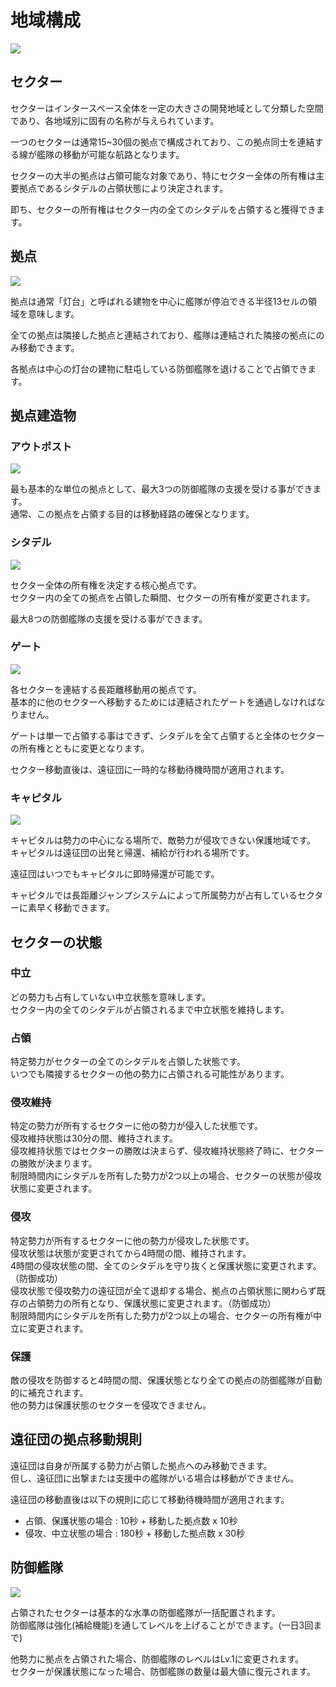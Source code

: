 # 地域構成
![](https://d3bbxo4nelobc3.cloudfront.net/html/img/help/1703_01.jpg)
	
## セクター

セクターはインタースペース全体を一定の大きさの開発地域として分類した空間であり、各地域別に固有の名称が与えられています。	

一つのセクターは通常15~30個の拠点で構成されており、この拠点同士を連結する線が艦隊の移動が可能な航路となります。	

セクターの大半の拠点は占領可能な対象であり、特にセクター全体の所有権は主要拠点であるシタデルの占領状態により決定されます。	

即ち、セクターの所有権はセクター内の全てのシタデルを占領すると獲得できます。	
	
	
## 拠点	
![](https://d3bbxo4nelobc3.cloudfront.net/html/img/help/1703_02.jpg)
	
拠点は通常「灯台」と呼ばれる建物を中心に艦隊が停泊できる半径13セルの領域を意味します。	

全ての拠点は隣接した拠点と連結されており、艦隊は連結された隣接の拠点にのみ移動できます。	

各拠点は中心の灯台の建物に駐屯している防御艦隊を退けることで占領できます。	
	
	
## 拠点建造物	
	
### アウトポスト	
![](https://d3bbxo4nelobc3.cloudfront.net/html/img/help/1703_03.jpg)

最も基本的な単位の拠点として、最大3つの防御艦隊の支援を受ける事ができます。<br>
通常、この拠点を占領する目的は移動経路の確保となります。	
	
	
	
### シタデル
![](https://d3bbxo4nelobc3.cloudfront.net/html/img/help/1703_04.jpg)
	
セクター全体の所有権を決定する核心拠点です。<br>
セクター内の全ての拠点を占領した瞬間、セクターの所有権が変更されます。

最大8つの防御艦隊の支援を受ける事ができます。
	
	
### ゲート
![](https://d3bbxo4nelobc3.cloudfront.net/html/img/help/1703_05.jpg)
	
各セクターを連結する長距離移動用の拠点です。<br>
基本的に他のセクターへ移動するためには連結されたゲートを通過しなければなりません。

ゲートは単一で占領する事はできず、シタデルを全て占領すると全体のセクターの所有権とともに変更となります。

セクター移動直後は、遠征団に一時的な移動待機時間が適用されます。
	
	
### キャピタル	
![](https://d3bbxo4nelobc3.cloudfront.net/html/img/help/1703_06.jpg)
	
キャピタルは勢力の中心になる場所で、敵勢力が侵攻できない保護地域です。<br>
キャピタルは遠征団の出発と帰還、補給が行われる場所です。

遠征団はいつでもキャピタルに即時帰還が可能です。	

キャピタルでは長距離ジャンプシステムによって所属勢力が占有しているセクターに素早く移動できます。
	
	
## セクターの状態	
	
### 中立

どの勢力も占有していない中立状態を意味します。<br>
セクター内の全てのシタデルが占領されるまで中立状態を維持します。	
	
### 占領

特定勢力がセクターの全てのシタデルを占領した状態です。<br>
いつでも隣接するセクターの他の勢力に占領される可能性があります。	

### 侵攻維持

特定の勢力が所有するセクターに他の勢力が侵入した状態です。<br>
侵攻維持状態は30分の間、維持されます。<br>
侵攻維持状態ではセクターの勝敗は決まらず、侵攻維持状態終了時に、セクターの勝敗が決まります。<br>
制限時間内にシタデルを所有した勢力が2つ以上の場合、セクターの状態が侵攻状態に変更されます。

### 侵攻

特定勢力が所有するセクターに他の勢力が侵攻した状態です。<br>
侵攻状態は状態が変更されてから4時間の間、維持されます。<br>
4時間の侵攻状態の間、全てのシタデルを守り抜くと保護状態に変更されます。（防御成功）<br>
侵攻状態で侵攻勢力の遠征団が全て退却する場合、拠点の占領状態に関わらず既存の占領勢力の所有となり、保護状態に変更されます。（防御成功）<br>
制限時間内にシタデルを所有した勢力が2つ以上の場合、セクターの所有権が中立に変更されます。	
	
### 保護
	
敵の侵攻を防御すると4時間の間、保護状態となり全ての拠点の防御艦隊が自動的に補充されます。<br>
他の勢力は保護状態のセクターを侵攻できません。	
	
	
## 遠征団の拠点移動規則	
	
遠征団は自身が所属する勢力が占領した拠点へのみ移動できます。<br>
但し、遠征団に出撃または支援中の艦隊がいる場合は移動ができません。	
	
遠征団の移動直後は以下の規則に応じて移動待機時間が適用されます。	
- 占領、保護状態の場合 : 10秒 + 移動した拠点数 x 10秒	
- 侵攻、中立状態の場合 : 180秒 + 移動した拠点数 x 30秒	


## 防御艦隊	
![](https://d3bbxo4nelobc3.cloudfront.net/html/img/help/1703_07.jpg)
	
占領されたセクターは基本的な水準の防御艦隊が一括配置されます。<br>
防御艦隊は強化(補給機能)を通してレベルを上げることができます。(一日3回まで)

他勢力に拠点を占領された場合、防御艦隊のレベルはLv.1に変更されます。<br>
セクターが保護状態になった場合、防御艦隊の数量は最大値に復元されます。	

